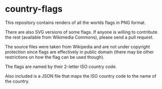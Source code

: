 country-flags
=============

This repository contains renders of all the worlds flags in PNG format.

There are also SVG versions of some flags. If anyone is willing to contribute
the rest (available from Wikimedia Commons), please send a pull request.

The source files were taken from Wikipedia and are not under copyright
protection since flags are effectively in public domain (there may be other
restrictions on how the flag can be used though).

The flags are named by their 2-letter ISO country code.

Also included is a JSON file that maps the ISO country code to the name of the
country.
